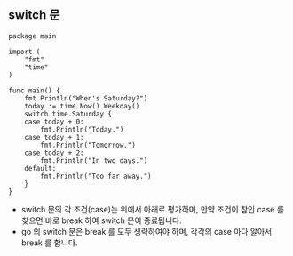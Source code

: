 ## switch 문

```{go}
package main

import (
    "fmt"
    "time"
)

func main() {
    fmt.Println("When's Saturday?")
    today := time.Now().Weekday()
    switch time.Saturday {
    case today + 0:
        fmt.Println("Today.")
    case today + 1:
        fmt.Println("Tomorrow.")
    case today + 2:
        fmt.Println("In two days.")
    default:
        fmt.Println("Too far away.")
    }
}
```

- switch 문의 각 조건(case)는 위에서 아래로 평가하며, 만약 조건이 참인 case 를 찾으면 바로 break 하여 switch 문이 종료됩니다.
- go 의 switch 문은 break 를 모두 생략하여야 하며, 각각의 case 마다 알아서 break 를 합니다.